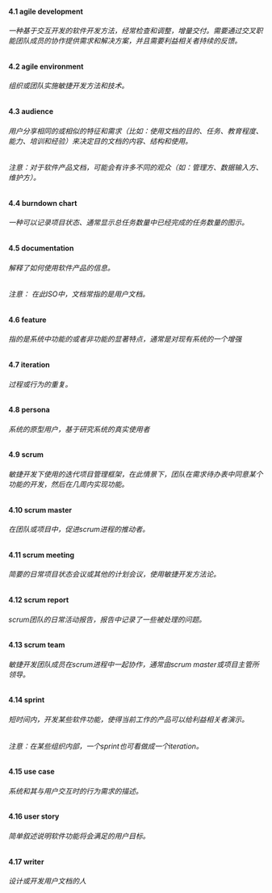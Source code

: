 #### 4.1 agile development
###### 一种基于交互开发的软件开发方法，经常检查和调整，增量交付。需要通过交叉职能团队成员的协作提供需求和解决方案，并且需要利益相关者持续的反馈。

#### 4.2 agile environment
###### 组织或团队实施敏捷开发方法和技术。

#### 4.3 audience
###### 用户分享相同的或相似的特征和需求（比如：使用文档的目的、任务、教育程度、能力、培训和经验）来决定目的文档的内容、结构和使用。
###### 注意：对于软件产品文档，可能会有许多不同的观众（如：管理方、数据输入方、维护方）。

#### 4.4 burndown chart
###### 一种可以记录项目状态、通常显示总任务数量中已经完成的任务数量的图示。

#### 4.5 documentation
###### 解释了如何使用软件产品的信息。
###### 注意： 在此ISO中，文档常指的是用户文档。

#### 4.6 feature
###### 指的是系统中功能的或者非功能的显著特点，通常是对现有系统的一个增强

#### 4.7 iteration
###### 过程或行为的重复。

#### 4.8 persona
###### 系统的原型用户，基于研究系统的真实使用者

#### 4.9 scrum
###### 敏捷开发下使用的迭代项目管理框架，在此情景下，团队在需求待办表中同意某个功能的开发，然后在几周内实现功能。

#### 4.10 scrum master
###### 在团队或项目中，促进scrum进程的推动者。

#### 4.11 scrum meeting
###### 简要的日常项目状态会议或其他的计划会议，使用敏捷开发方法论。

#### 4.12 scrum report
###### scrum团队的日常活动报告，报告中记录了一些被处理的问题。

#### 4.13 scrum team
###### 敏捷开发团队成员在scrum进程中一起协作，通常由scrum master或项目主管所领导。

#### 4.14 sprint
###### 短时间内，开发某些软件功能，使得当前工作的产品可以给利益相关者演示。
###### 注意：在某些组织内部，一个sprint也可看做成一个iteration。

#### 4.15 use case
###### 系统和其与用户交互时的行为需求的描述。

#### 4.16 user story
###### 简单叙述说明软件功能将会满足的用户目标。

#### 4.17 writer
###### 设计或开发用户文档的人
